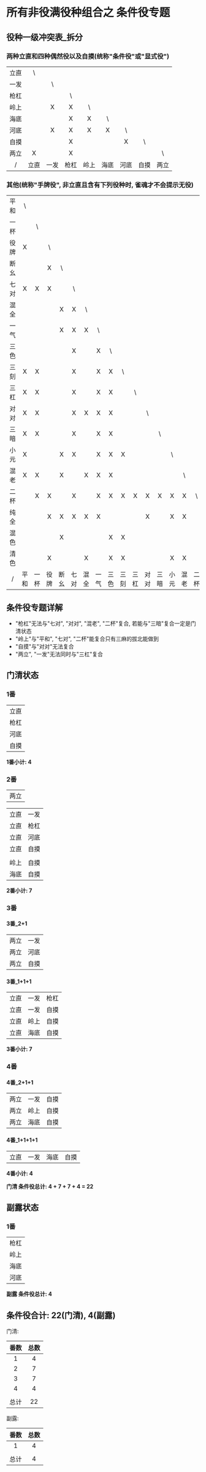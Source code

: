 # 所有非役满役种组合之 条件役专题

## 役种一级冲突表_拆分

### 两种立直和四种偶然役以及自摸(统称"条件役"或"显式役")

|    |    |    |    |    |    |    |    |    |
|:--:|:--:|:--:|:--:|:--:|:--:|:--:|:--:|:--:|
| 立直 | \  |    |    |    |    |    |    |    |
| 一发 |    | \  |    |    |    |    |    |    |
| 枪杠 |    |    | \  |    |    |    |    |    |
| 岭上 |    | X  | X  | \  |    |    |    |    |
| 海底 |    |    | X  | X  | \  |    |    |    |
| 河底 |    | X  | X  | X  | X  | \  |    |    |
| 自摸 |    |    | X  |    |    | X  | \  |    |
| 两立 | X  |    | X  |    |    |    |    | \  |
| /  | 立直 | 一发 | 枪杠 | 岭上 | 海底 | 河底 | 自摸 | 两立 |

### 其他(统称"手牌役", 非立直且含有下列役种时, 雀魂才不会提示无役)

|    |    |    |    |    |    |    |    |    |    |    |    |    |    |    |    |    |    |    |
|:--:|:--:|:--:|:--:|:--:|:--:|:--:|:--:|:--:|:--:|:--:|:--:|:--:|:--:|:--:|:--:|:--:|:--:|:--:|
| 平和 | \  |    |    |    |    |    |    |    |    |    |    |    |    |    |    |    |    |    |
| 一杯 |    | \  |    |    |    |    |    |    |    |    |    |    |    |    |    |    |    |    |
| 役牌 | X  |    | \  |    |    |    |    |    |    |    |    |    |    |    |    |    |    |    |
| 断幺 |    |    | X  | \  |    |    |    |    |    |    |    |    |    |    |    |    |    |    |
| 七对 | X  | X  | X  |    | \  |    |    |    |    |    |    |    |    |    |    |    |    |    |
| 混全 |    |    |    | X  | X  | \  |    |    |    |    |    |    |    |    |    |    |    |    |
| 一气 |    |    |    | X  | X  | X  | \  |    |    |    |    |    |    |    |    |    |    |    |
| 三色 |    |    |    |    | X  |    | X  | \  |    |    |    |    |    |    |    |    |    |    |
| 三刻 | X  | X  |    |    | X  |    | X  | X  | \  |    |    |    |    |    |    |    |    |    |
| 三杠 | X  | X  |    |    | X  |    | X  | X  |    | \  |    |    |    |    |    |    |    |    |
| 对对 | X  | X  |    |    | X  | X  | X  | X  |    |    | \  |    |    |    |    |    |    |    |
| 三暗 | X  | X  |    |    | X  |    | X  | X  |    |    |    | \  |    |    |    |    |    |    |
| 小元 | X  |    |    | X  | X  |    | X  | X  | X  |    |    |    | \  |    |    |    |    |    |
| 混老 | X  | X  |    | X  |    | X  | X  | X  |    |    |    |    |    | \  |    |    |    |    |
| 二杯 |    | X  | X  |    | X  |    | X  | X  | X  | X  | X  | X  | X  | X  | \  |    |    |    |
| 纯全 |    |    | X  | X  | X  | X  | X  |    |    |    | X  |    | X  | X  |    | \  |    |    |
| 混色 |    |    |    | X  |    |    |    | X  | X  |    |    |    |    |    |    | X  | \  |    |
| 清色 |    |    | X  |    |    | X  |    | X  | X  |    |    |    | X  | X  |    |    | X  | \  |
| /  | 平和 | 一杯 | 役牌 | 断幺 | 七对 | 混全 | 一气 | 三色 | 三刻 | 三杠 | 对对 | 三暗 | 小元 | 混老 | 二杯 | 纯全 | 混色 | 清色 |

## 条件役专题详解

- "枪杠"无法与"七对", "对对", "混老", "二杯"复合, 若能与"三暗"复合一定是门清状态
- "岭上"与"平和", "七对", "二杯"能复合只有三麻的拔北能做到
- "自摸"与"对对"无法复合
- "两立", "一发"无法同时与"三杠"复合

## 门清状态

### 1番

|    |
|:--:|
| 立直 |
| 枪杠 |
| 河底 |
| 自摸 |

**1番小计: 4**

### 2番

|    |
|:--:|
| 两立 |

|    |    |
|:--:|:--:|
| 立直 | 一发 |
| 立直 | 枪杠 |
| 立直 | 河底 |
| 立直 | 自摸 |
|    |    |
| 岭上 | 自摸 |
| 海底 | 自摸 |

**2番小计: 7**

### 3番

#### 3番_2+1

|    |    |
|:--:|:--:|
| 两立 | 一发 |
| 两立 | 河底 |
| 两立 | 自摸 |

#### 3番_1+1+1

|    |    |    |
|:--:|:--:|:--:|
| 立直 | 一发 | 枪杠 |
| 立直 | 一发 | 自摸 |
| 立直 | 岭上 | 自摸 |
| 立直 | 海底 | 自摸 |

**3番小计: 7**

### 4番

#### 4番_2+1+1

|    |    |    |
|:--:|:--:|:--:|
| 两立 | 一发 | 自摸 |
| 两立 | 岭上 | 自摸 |
| 两立 | 海底 | 自摸 |

#### 4番_1+1+1+1

|    |    |    |    |
|:--:|:--:|:--:|:--:|
| 立直 | 一发 | 海底 | 自摸 |

**4番小计: 4**

**门清 条件役总计: 4 + 7 + 7 + 4 = 22**

## 副露状态

### 1番

|    |
|:--:|
| 枪杠 |
| 岭上 |
| 海底 |
| 河底 |

**副露 条件役总计: 4**

## 条件役合计: 22(门清), 4(副露)

门清:

| 番数 | 总数 |
|:--:|:--:|
| 1  | 4  |
| 2  | 7  |
| 3  | 7  |
| 4  | 4  |
|    |    |
| 总计 | 22 |

副露:

| 番数 | 总数 |
|:--:|:--:|
| 1  | 4  |
|    |    |
| 总计 | 4  |
